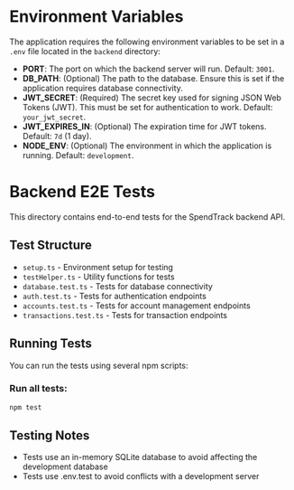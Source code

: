 # Environment Variables

The application requires the following environment variables to be set in a `.env` file located in the `backend` directory:

- **PORT**: The port on which the backend server will run. Default: `3001`.
- **DB_PATH**: (Optional) The path to the database. Ensure this is set if the application requires database connectivity.
- **JWT_SECRET**: (Required) The secret key used for signing JSON Web Tokens (JWT). This must be set for authentication to work. Default: `your_jwt_secret`.
- **JWT_EXPIRES_IN**: (Optional) The expiration time for JWT tokens. Default: `7d` (1 day).
- **NODE_ENV**: (Optional) The environment in which the application is running. Default: `development`.

# Backend E2E Tests

This directory contains end-to-end tests for the SpendTrack backend API.

## Test Structure

- `setup.ts` - Environment setup for testing
- `testHelper.ts` - Utility functions for tests
- `database.test.ts` - Tests for database connectivity
- `auth.test.ts` - Tests for authentication endpoints
- `accounts.test.ts` - Tests for account management endpoints
- `transactions.test.ts` - Tests for transaction endpoints

## Running Tests

You can run the tests using several npm scripts:

### Run all tests:

```bash
npm test
```

## Testing Notes

- Tests use an in-memory SQLite database to avoid affecting the development database
- Tests use .env.test to avoid conflicts with a development server